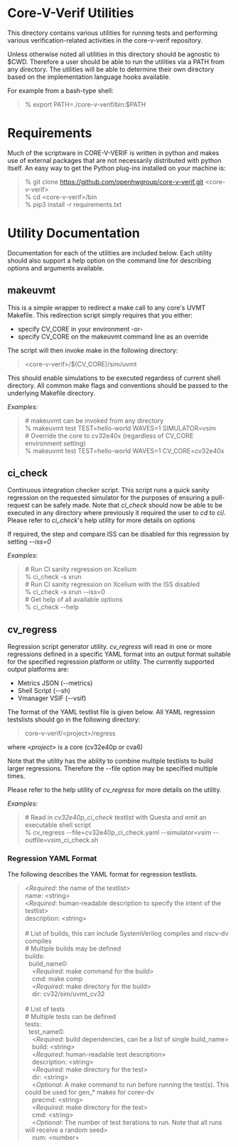 Core-V-Verif Utilities
==================================

This directory contains various utilities for running tests and performing various verification-related 
activities in the core-v-verif repository.

Unless otherwise noted all utilities in this directory should be agnostic to $CWD.  Therefore a user
should be able to run the utilities via a PATH from any directory.  The utilities will be able to 
determine their own directory based on the implementation language hooks available.

For example from a bash-type shell:<br>
> % export PATH=./core-v-verif/bin:$PATH

Requirements
============
Much of the scriptware in CORE-V-VERIF is written in python and makes use of external packages that are not necessarily distributed with python itself.
An easy way to get the Python plug-ins installed on your machine is:
> % git clone https://github.com/openhwgroup/core-v-verif.git \<core-v-verif><br>
> % cd \<core-v-verif>/bin<br>
> % pip3 install -r requirements.txt<br>

Utility Documentation
=====================

Documentation for each of the utilities are included below.  Each utility should also support a help option
on the command line for describing options and arguments available.

## makeuvmt
This is a simple wrapper to redirect a make call to any core's UVMT Makefile.  This redirection script
simply requires that you either:
- specify CV_CORE in your environment -or-
- specify CV_CORE on the makeuvmt command line as an override

The script will then invoke make in the following directory:<br>
> \<core-v-verif>/$(CV_CORE)/sim/uvmt

This should enable simulations to be executed regardess of current shell directory.  All common make flags
and conventions should be passed to the underlying Makefile directory.

*Examples:*
> \# makeuvmt can be invoked from any directory<br>
> % makeuvmt test TEST=hello-world WAVES=1 SIMULATOR=vsim<br>
> \# Override the core to cv32e40x (regardless of CV_CORE environment setting)<br>
> % makeuvmt test TEST=hello-world WAVES=1 CV_CORE=cv32e40x<br>

## ci_check

Continuous integration checker script.  This script runs a quick sanity regression on the requested 
simulator for the purposes of ensuring a pull-request can be safely made.  Note that *ci_check* should now
be able to be executed in any directory where previously it required the user to *cd* to ci/.  Please 
refer to *ci_check*'s help utility for more details on options

If required, the step and compare ISS can be disabled for this regression by setting _--iss=0_

*Examples:*
> \# Run CI sanity regression on Xcelium<br>
% ci_check -s xrun<br>
> \# Run CI sanity regression on Xcelium with the ISS disabled<br>
% ci_check -s xrun --iss=0<br>
> \# Get help of all available options<br>
% ci_check --help

## cv_regress

Regression script generator utility.  *cv_regress* will read in one or more regressions defined in a specific
YAML format into an output format suitable for the specified regression platform or utility.  The currently supported
output platforms are:<br>
- Metrics JSON (--metrics)
- Shell Script (--sh)
- Vmanager VSIF (--vsif)

The format of the YAML testlist file is given below.  All YAML regression testslists should go in the following directory:
> core-v-verif/\<project>/regress<br>

where *\<project>* is a core (cv32e40p or cva6)

Note that the utility has the ability to combine multiple testlists to build larger regressions.  Therefore the --file 
option may be specified multiple times.

Please refer to the help utility of *cv_regress* for more details on the utility.

*Examples:*
> \# Read in *cv32e40p_ci_check* testlist with Questa and emit an executable shell script<br>
% cv_regress --file=cv32e40p_ci_check.yaml --simulator=vsim --outfile=vsim_ci_check.sh

### Regression YAML Format

The following describes the YAML format for regression testlists.  

>\<*Required*: the name of the testlist><br>
name: \<string\><br>
\<*Required*: human-readable description to specify the intent of the testlist><br>
description: \<string><br>
><br>
\# List of builds, this can include SystemVerilog compiles and riscv-dv compiles<br>
\# Multiple builds may be defined<br>
builds:<br>
&nbsp;&nbsp;build_name0:<br>
&nbsp;&nbsp;&nbsp;&nbsp;<*Required*: make command for the build><br>
&nbsp;&nbsp;&nbsp;&nbsp;cmd: make comp<br>
&nbsp;&nbsp;&nbsp;&nbsp;<*Required*: make directory for the build><br>
&nbsp;&nbsp;&nbsp;&nbsp;dir: cv32/sim/uvmt_cv32<br>
><br>
\# List of tests<br>
\# Multiple tests can be defined<br>
tests:<br>
&nbsp;&nbsp;test_name0:<br>
&nbsp;&nbsp;&nbsp;&nbsp;<*Required*: build dependencies, can be a list of single build_name><br>
&nbsp;&nbsp;&nbsp;&nbsp;build: \<string><br>
&nbsp;&nbsp;&nbsp;&nbsp;<*Required*: human-readable test description><br>
&nbsp;&nbsp;&nbsp;&nbsp;description: \<string><br>
&nbsp;&nbsp;&nbsp;&nbsp;<*Required*: make directory for the test><br>
&nbsp;&nbsp;&nbsp;&nbsp;dir: \<string><br>
&nbsp;&nbsp;&nbsp;&nbsp;<*Optional*: A make command to run before running the test(s).  This could be used for gen_* makes for corev-dv<br>
&nbsp;&nbsp;&nbsp;&nbsp;precmd: \<string><br>
&nbsp;&nbsp;&nbsp;&nbsp;<*Required*: make directory for the test><br>
&nbsp;&nbsp;&nbsp;&nbsp;cmd: \<string><br>
&nbsp;&nbsp;&nbsp;&nbsp;<*Optional*: The number of test iterations to run.  Note that all runs will receive a random seed><br>
&nbsp;&nbsp;&nbsp;&nbsp;num: \<number>


